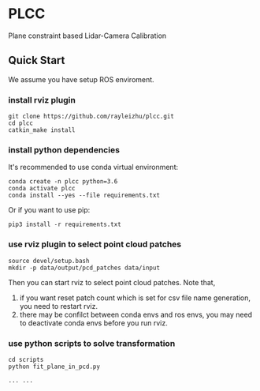 # PLCC
Plane constraint based Lidar-Camera Calibration

## Quick Start
We assume you have setup ROS enviroment.

### install rviz plugin

```
git clone https://github.com/rayleizhu/plcc.git
cd plcc
catkin_make install
```

### install python dependencies
It's recommended to use conda virtual environment:

```
conda create -n plcc python=3.6
conda activate plcc
conda install --yes --file requirements.txt 
```

Or if you want to use pip:
```
pip3 install -r requirements.txt
``` 

### use rviz plugin to select point cloud patches

```
source devel/setup.bash
mkdir -p data/output/pcd_patches data/input
```

Then you can start rviz to select point cloud patches. Note that,  
1. if you want reset patch count which is set for csv file name generation, you need to restart rviz.
2. there may be confilct between conda envs and ros envs, you may need to deactivate conda envs before you run rviz.

### use python scripts to solve transformation
```
cd scripts
python fit_plane_in_pcd.py

... ...
```
